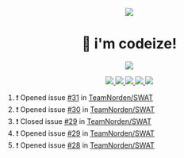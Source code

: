 <p align="center">
    <img src="https://avatars.githubusercontent.com/u/63158950?s=400&u=dd76c829ae30921e131dcbe7c830dc368e2d6e8a&v=4" />
</p>

<h1 align="center">
    👋 i'm codeize!
</h1>

<p align="center">
  <a href="https://skillicons.dev">
    <img src="https://skillicons.dev/icons?i=discord,bots,ts,nodejs,mongodb,react" />
  </a>
</p>

<p align="center">
  <a href="https://discord.com/users/668423998777982997">
    <img src="https://nocache.advaith.workers.dev?url=https://img.shields.io/endpoint?url=https://dev.discordprofiles.me/api/badge/status/668423998777982997?simple=true" />
    <img src="https://nocache.advaith.workers.dev?url=https://img.shields.io/endpoint?url=https://dev.discordprofiles.me/api/badge/vscode/668423998777982997" />
    <img src="https://nocache.advaith.workers.dev?url=https://img.shields.io/endpoint?url=https://dev.discordprofiles.me/api/badge/playing/668423998777982997" />
    <img src="https://nocache.advaith.workers.dev?url=https://img.shields.io/endpoint?url=https://dev.discordprofiles.me/api/badge/spotify/668423998777982997" />
    <img src="https://komarev.com/ghpvc/?username=codeize" />
  </a>
</p>

<!--START_SECTION:activity-->
1. ❗️ Opened issue [#31](https://github.com/TeamNorden/SWAT/issues/31) in [TeamNorden/SWAT](https://github.com/TeamNorden/SWAT)
2. ❗️ Opened issue [#30](https://github.com/TeamNorden/SWAT/issues/30) in [TeamNorden/SWAT](https://github.com/TeamNorden/SWAT)
3. ❗️ Closed issue [#29](https://github.com/TeamNorden/SWAT/issues/29) in [TeamNorden/SWAT](https://github.com/TeamNorden/SWAT)
4. ❗️ Opened issue [#29](https://github.com/TeamNorden/SWAT/issues/29) in [TeamNorden/SWAT](https://github.com/TeamNorden/SWAT)
5. ❗️ Opened issue [#28](https://github.com/TeamNorden/SWAT/issues/28) in [TeamNorden/SWAT](https://github.com/TeamNorden/SWAT)
<!--END_SECTION:activity-->
